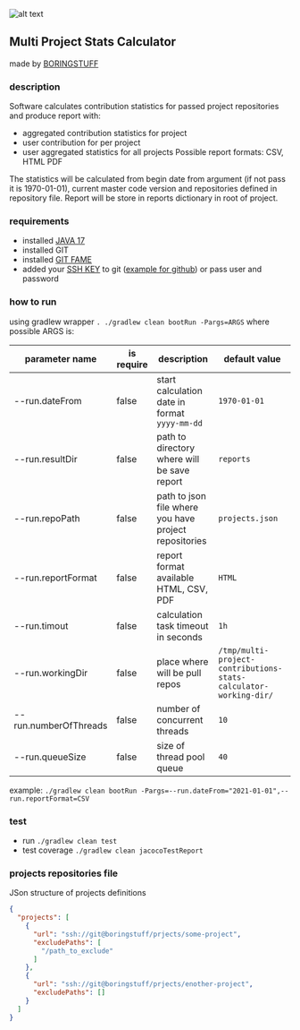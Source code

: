 ![alt text](https://boringstuff.pl/wp-content/uploads/2020/12/cropped-more-blue-logo.png "boringstuff.pl")

## Multi Project Stats Calculator

made by [BORINGSTUFF](http://boringstuff.pl)

### description
Software calculates contribution statistics for passed project repositories and produce report with:

- aggregated contribution statistics for project
- user contribution for per project
- user aggregated statistics for all projects Possible report formats: CSV, HTML PDF

The statistics will be calculated from begin date from argument (if not pass it is 1970-01-01), current master code version and repositories defined in repository file. Report will be store in reports
dictionary in root of project.

### requirements

- installed [JAVA 17](https://openjdk.java.net/projects/jdk/17/)
- installed GIT
- installed [GIT FAME](https://github.com/oleander/git-fame-rb)
- added your [SSH KEY](https://www.ssh.com/ssh/keygen/) to
  git ([example for github](https://docs.github.com/en/free-pro-team@latest/github/authenticating-to-github/adding-a-new-ssh-key-to-your-github-account))
  or pass user and password

### how to run

using gradlew wrapper ```. ./gradlew clean bootRun -Pargs=ARGS```
where possible ARGS is:

parameter name | is require | description | default value
--- | --- | --- | ---
--run.dateFrom | false | start calculation date in format `yyyy-mm-dd` | `1970-01-01`
--run.resultDir | false |  path to directory where will be save report | `reports`
--run.repoPath | false | path to json file where you have project repositories | `projects.json`
--run.reportFormat | false | report format available HTML, CSV, PDF | `HTML`
--run.timout | false |  calculation task timeout in seconds | `1h`
--run.workingDir | false |  place where will be pull repos | `/tmp/multi-project-contributions-stats-calculator-working-dir/`
--run.numberOfThreads | false |  number of concurrent threads | `10`
--run.queueSize | false |  size of thread pool queue | `40`

example:
`./gradlew clean bootRun -Pargs=--run.dateFrom="2021-01-01",--run.reportFormat=CSV`

### test

- run `./gradlew clean test`
- test coverage `./gradlew clean jacocoTestReport`

### projects repositories file

JSon structure of projects definitions

```json
{
  "projects": [
    {
      "url": "ssh://git@boringstuff/prjects/some-project",
      "excludePaths": [
        "/path_to_exclude"
      ]
    },
    {
      "url": "ssh://git@boringstuff/prjects/enother-project",
      "excludePaths": []
    }
  ]
}
```

